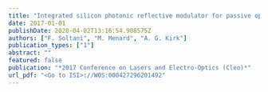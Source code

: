 ```yaml
---
title: "Integrated silicon photonic reflective modulator for passive optical networks"
date: 2017-01-01
publishDate: 2020-04-02T13:16:54.908575Z
authors: ["F. Soltani", "M. Menard", "A. G. Kirk"]
publication_types: ["1"]
abstract: ""
featured: false
publication: "*2017 Conference on Lasers and Electro-Optics (Cleo)*"
url_pdf: "<Go to ISI>://WOS:000427296201492"
---
```


